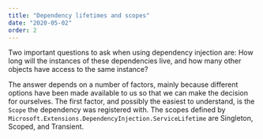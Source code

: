 ```yaml
---
title: "Dependency lifetimes and scopes"
date: "2020-05-02"
order: 2
---
```


Two important questions to ask when using dependency injection are: How long will the instances of these dependencies live,
and how many other objects have access to the same instance?

The answer depends on a number of factors,
mainly because different options have been made available to us so that we can make the decision for ourselves.
The first factor, and possibly the easiest to understand, is the `Scope` the dependency was registered with.
The scopes defined by `Microsoft.Extensions.DependencyInjection.ServiceLifetime` are Singleton, Scoped, and Transient.
